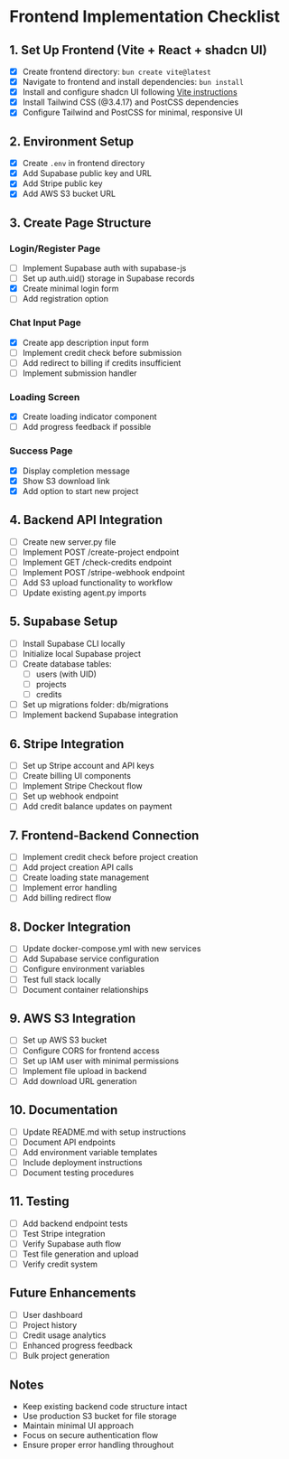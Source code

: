 # Frontend Implementation Checklist

## 1. Set Up Frontend (Vite + React + shadcn UI)
- [X] Create frontend directory: `bun create vite@latest`
- [X] Navigate to frontend and install dependencies: `bun install`
- [X] Install and configure shadcn UI following [Vite instructions](https://ui.shadcn.com/docs/installation/vite) 
- [X] Install Tailwind CSS (@3.4.17) and PostCSS dependencies
- [X] Configure Tailwind and PostCSS for minimal, responsive UI

## 2. Environment Setup
- [X] Create `.env` in frontend directory
- [X] Add Supabase public key and URL
- [X] Add Stripe public key
- [X] Add AWS S3 bucket URL

## 3. Create Page Structure
### Login/Register Page
- [ ] Implement Supabase auth with supabase-js
- [ ] Set up auth.uid() storage in Supabase records
- [X] Create minimal login form
- [ ] Add registration option

### Chat Input Page
- [X] Create app description input form
- [ ] Implement credit check before submission
- [ ] Add redirect to billing if credits insufficient
- [ ] Implement submission handler

### Loading Screen
- [X] Create loading indicator component
- [ ] Add progress feedback if possible

### Success Page
- [X] Display completion message
- [X] Show S3 download link
- [X] Add option to start new project

## 4. Backend API Integration
- [ ] Create new server.py file
- [ ] Implement POST /create-project endpoint
- [ ] Implement GET /check-credits endpoint
- [ ] Implement POST /stripe-webhook endpoint
- [ ] Add S3 upload functionality to workflow
- [ ] Update existing agent.py imports

## 5. Supabase Setup
- [ ] Install Supabase CLI locally
- [ ] Initialize local Supabase project
- [ ] Create database tables:
  - [ ] users (with UID)
  - [ ] projects
  - [ ] credits
- [ ] Set up migrations folder: db/migrations
- [ ] Implement backend Supabase integration

## 6. Stripe Integration
- [ ] Set up Stripe account and API keys
- [ ] Create billing UI components
- [ ] Implement Stripe Checkout flow
- [ ] Set up webhook endpoint
- [ ] Add credit balance updates on payment

## 7. Frontend-Backend Connection
- [ ] Implement credit check before project creation
- [ ] Add project creation API calls
- [ ] Create loading state management
- [ ] Implement error handling
- [ ] Add billing redirect flow

## 8. Docker Integration
- [ ] Update docker-compose.yml with new services
- [ ] Add Supabase service configuration
- [ ] Configure environment variables
- [ ] Test full stack locally
- [ ] Document container relationships

## 9. AWS S3 Integration
- [ ] Set up AWS S3 bucket
- [ ] Configure CORS for frontend access
- [ ] Set up IAM user with minimal permissions
- [ ] Implement file upload in backend
- [ ] Add download URL generation

## 10. Documentation
- [ ] Update README.md with setup instructions
- [ ] Document API endpoints
- [ ] Add environment variable templates
- [ ] Include deployment instructions
- [ ] Document testing procedures

## 11. Testing
- [ ] Add backend endpoint tests
- [ ] Test Stripe integration
- [ ] Verify Supabase auth flow
- [ ] Test file generation and upload
- [ ] Verify credit system

## Future Enhancements
- [ ] User dashboard
- [ ] Project history
- [ ] Credit usage analytics
- [ ] Enhanced progress feedback
- [ ] Bulk project generation

## Notes
- Keep existing backend code structure intact
- Use production S3 bucket for file storage
- Maintain minimal UI approach
- Focus on secure authentication flow
- Ensure proper error handling throughout 
